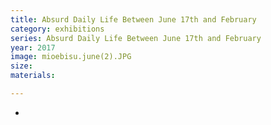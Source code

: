 ```yaml
---
title: Absurd Daily Life Between June 17th and February 
category: exhibitions
series: Absurd Daily Life Between June 17th and February
year: 2017
image: mioebisu.june(2).JPG
size: 
materials: 

---
```


*
